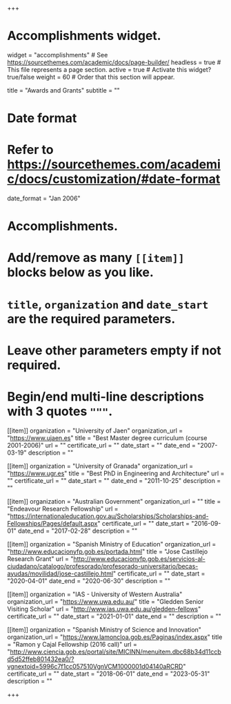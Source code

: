 +++
# Accomplishments widget.
widget = "accomplishments"  # See https://sourcethemes.com/academic/docs/page-builder/
headless = true  # This file represents a page section.
active = true  # Activate this widget? true/false
weight = 60  # Order that this section will appear.

title = "Awards and Grants"
subtitle = ""

# Date format
#   Refer to https://sourcethemes.com/academic/docs/customization/#date-format
date_format = "Jan 2006"

# Accomplishments.
#   Add/remove as many `[[item]]` blocks below as you like.
#   `title`, `organization` and `date_start` are the required parameters.
#   Leave other parameters empty if not required.
#   Begin/end multi-line descriptions with 3 quotes `"""`.


[[item]]
  organization = "University of Jaen"
  organization_url = "https://www.ujaen.es"
  title = "Best Master degree curriculum (course 2001-2006)"
  url = ""
  certificate_url = ""
  date_start = ""
  date_end = "2007-03-19"
  description = ""


[[item]]
  organization = "University of Granada"
  organization_url = "https://www.ugr.es"
  title = "Best PhD in Engineering and Architecture"
  url = ""
  certificate_url = ""
  date_start = ""
  date_end = "2011-10-25"
  description = ""

[[item]]
  organization = "Australian Government"
  organization_url = ""
  title = "Endeavour Research Fellowship"
  url = "https://internationaleducation.gov.au/Scholarships/Scholarships-and-Fellowships/Pages/default.aspx"
  certificate_url = ""
  date_start = "2016-09-01"
  date_end = "2017-02-28"
  description = ""
  
[[item]]
  organization = "Spanish Ministry of Education"
  organization_url = "http://www.educacionyfp.gob.es/portada.html"
  title = "Jose Castillejo Research Grant"
  url = "http://www.educacionyfp.gob.es/servicios-al-ciudadano/catalogo/profesorado/profesorado-universitario/becas-ayudas/movilidad/jose-castillejo.html"
  certificate_url = ""
  date_start = "2020-04-01"
  date_end = "2020-06-30"
  description = ""
  
  
[[item]]
  organization = "IAS - University of Western Australia"
  organization_url = "https://www.uwa.edu.au/"
  title = "Gledden Senior Visiting Scholar"
  url = "http://www.ias.uwa.edu.au/gledden-fellows"
  certificate_url = ""
  date_start = "2021-01-01"
  date_end = ""
  description = ""
  
  
[[item]]
  organization = "Spanish Ministry of Science and Innovation"
  organization_url = "https://www.lamoncloa.gob.es/Paginas/index.aspx"
  title = "Ramon y Cajal Fellowship (2016 call)"
  url = "http://www.ciencia.gob.es/portal/site/MICINN/menuitem.dbc68b34d11ccbd5d52ffeb801432ea0/?vgnextoid=5996c7f1cc057510VgnVCM1000001d04140aRCRD"
  certificate_url = ""
  date_start = "2018-06-01"
  date_end = "2023-05-31"
  description = ""
  
  
+++
